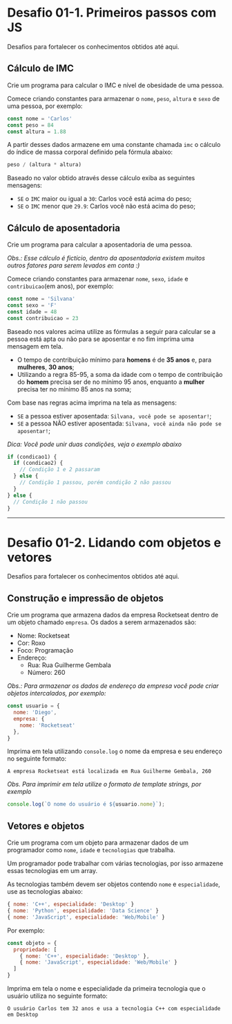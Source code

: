 # Desafio 01-1. Primeiros passos com JS

Desafios para fortalecer os conhecimentos obtidos até aqui.

## Cálculo de IMC

Crie um programa para calcular o IMC e nível de obesidade de uma pessoa.

Comece criando constantes para armazenar o `nome`, `peso`, `altura` e `sexo` de uma pessoa, por exemplo:

```js
const nome = 'Carlos'
const peso = 84
const altura = 1.88
```

A partir desses dados armazene em uma constante chamada `imc` o cálculo do índice de massa corporal definido pela fórmula abaixo: 

```js
peso / (altura * altura)
```

Baseado no valor obtido através desse cálculo exiba as seguintes mensagens:

- `SE` o `IMC` maior ou igual a `30`: Carlos você está acima do peso;
- `SE` o `IMC` menor que `29.9`: Carlos você não está acima do peso;

## Cálculo de aposentadoria

Crie um programa para calcular a aposentadoria de uma pessoa.

*Obs.: Esse cálculo é fictício, dentro da aposentadoria existem muitos outros fatores para serem levados em conta :)*

Comece criando constantes para armazenar `nome`, `sexo`, `idade` e `contribuicao`(em anos), por exemplo:

```js
const nome = 'Silvana'
const sexo = 'F'
const idade = 48
const contribuicao = 23
```

Baseado nos valores acima utilize as fórmulas a seguir para calcular se a pessoa está apta ou não para se aposentar e no fim imprima uma mensagem em tela.

- O tempo de contribuição mínimo para **homens** é de **35 anos** e, para **mulheres**, **30 anos**;
- Utilizando a regra 85-95, a soma da idade com o tempo de contribuição do **homem** precisa ser de no mínimo 95 anos, enquanto a **mulher** precisa ter no mínimo 85 anos na soma;

Com base nas regras acima imprima na tela as mensagens:

- `SE` a pessoa estiver aposentada: `Silvana, você pode se aposentar!`;
- `SE` a pessoa NÃO estiver aposentada: `Silvana, você ainda não pode se aposentar!`;

*Dica: Você pode unir duas condições, veja o exemplo abaixo*

```js
if (condicao1) {
  if (condicao2) {
    // Condição 1 e 2 passaram
  } else { 
    // Condição 1 passou, porém condição 2 não passou
  }
} else {
  // Condição 1 não passou
}
```

---

# Desafio 01-2. Lidando com objetos e vetores

Desafios para fortalecer os conhecimentos obtidos até aqui.

## Construção e impressão de objetos

Crie um programa que armazena dados da empresa Rocketseat dentro de um objeto chamado `empresa`. Os dados a serem armazenados são:

- Nome: Rocketseat
- Cor: Roxo
- Foco: Programação
- Endereço:
  - Rua: Rua Guilherme Gembala
  - Número: 260
  
*Obs.: Para armazenar os dados de endereço da empresa você pode criar objetos intercalados, por exemplo:*

```js
const usuario = {
  nome: 'Diego',
  empresa: {
    nome: 'Rocketseat'
  },
}
```

Imprima em tela utilizando `console.log` o nome da empresa e seu endereço no seguinte formato:

```
A empresa Rocketseat está localizada em Rua Guilherme Gembala, 260
```

*Obs. Para imprimir em tela utilize o formato de template strings, por exemplo*

```js
console.log(`O nome do usuário é ${usuario.nome}`);
```

## Vetores e objetos

Crie um programa com um objeto para armazenar dados de um programador como `nome`, `idade` e `tecnologias` que trabalha. 

Um programador pode trabalhar com várias tecnologias, por isso armazene essas tecnologias em um array. 

As tecnologias também devem ser objetos contendo `nome` e `especialidade`, use as tecnologias abaixo:

```js
{ nome: 'C++', especialidade: 'Desktop' }
{ nome: 'Python', especialidade: 'Data Science' }
{ nome: 'JavaScript', especialidade: 'Web/Mobile' }
```

Por exemplo:

```js
const objeto = {
  propriedade: [
    { nome: 'C++', especialidade: 'Desktop' }, 
    { nome: 'JavaScript', especialidade: 'Web/Mobile' }
  ]
}
```

Imprima em tela o nome e especialidade da primeira tecnologia que o usuário utiliza no seguinte formato:

```
O usuário Carlos tem 32 anos e usa a tecnologia C++ com especialidade em Desktop
```
